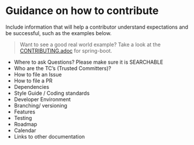 # Guidance on how to contribute

Include information that will help a contributor understand expectations and be successful, such as the examples below.
> Want to see a good real world example? Take a look at the [CONTRIBUTING.adoc](https://github.com/spring-projects/spring-boot/blob/main/CONTRIBUTING.adoc) for spring-boot.

* Where to ask Questions? Please make sure it is SEARCHABLE
* Who are the TC’s (Trusted Committers)?
* How to file an Issue
* How to file a PR
* Dependencies
* Style Guide / Coding standards
* Developer Environment
* Branching/ versioning
* Features
* Testing
* Roadmap
* Calendar
* Links to other documentation